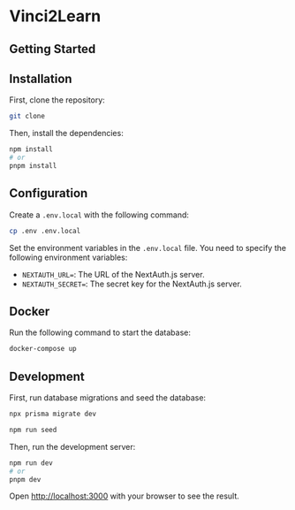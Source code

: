 # Vinci2Learn

## Getting Started

## Installation

First, clone the repository:

```bash
git clone 
```

Then, install the dependencies:

```bash
npm install
# or
pnpm install
```

## Configuration

Create a `.env.local` with the following command:
```bash
cp .env .env.local
```

Set the environment variables in the `.env.local` file.
You need to specify the following environment variables:
- `NEXTAUTH_URL=`: The URL of the NextAuth.js server.
- `NEXTAUTH_SECRET=`: The secret key for the NextAuth.js server.

## Docker

Run the following command to start the database:
```bash
docker-compose up
```

## Development

First, run database migrations and seed the database:
```bash
npx prisma migrate dev
```

```bash
npm run seed
```

Then, run the development server:

```bash
npm run dev
# or
pnpm dev
```

Open [http://localhost:3000](http://localhost:3000) with your browser to see the result.



